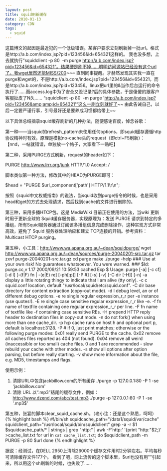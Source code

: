 ```yaml
---
layout: post
title: squid刷新缓存
date: 2010-01-13
category: CDN
tags:
  - squid
---
```


这篇博文的起因是最近犯的一个低级错误。某客户要求立刻刷新掉一批url。格式是http://a.b.com/index.jsp?pid=123456&id=654321这样的。
我也没多想，上去就执行“squidclient -p 80  -m purge
http://a.b.com/index.jsp?pid=123456&id=654321”。结果硬是刷不掉……明明访问源站已经没有这个url了。我wget居然还能MISS/200~~~
直到同事提醒。才赫然发现其实我一直在purge和wget的，不是http://a.b.com/index.jsp?pid=123456&id=654321，而是http://a.b.com/index.jsp?pid=123456。linux把url里的&当作后台运行的命令执行了……而access.log中为了安全又没记录?后的具体参数，于是傻傻的跟客户客服扯皮了N久……
“squidclient -p 80  -m purge 'http://a.b.com/index.jsp?pid=123456&amp;amp;id=654321'”这么一刷立刻就好了~~
由此告诫自己，以后一定要严谨行事，引号最好还是要养成习惯都给带上~~

以下具体总结摘录squid缓存刷新的几种办法，随便感谢百度，悼念谷歌：

第一种——当squid的refresh_pattern未使用任何options，即squid缓存遵循http协议精神时有效。原理是模拟no-cache头的request（即ctrl+F5刷新）：
【nnd，一帖就错误，单独放一个帖子，大家看下一贴吧】

第二种，采用PURGE方式刷新，request的header如下：

PURGE http://www.lrrr.org/junk HTTP/1.0
Accept: */*

脚本类似第一种方法，修改其中的HEAD为PURGE即可：

$head = "PURGE $url_component['path'] HTTP/1.1\r\n";

按照《squid中文权威指南》的说法，当squid收到purge指令的时候，也是采用head和get的方式去处理请求，然后找到cache的文件进行删除的。

第三种，采用多播HTCP包。这是 MediaWiki 目前正在使用的方法，当wiki 更新时用于更新全球的 Squid缓存服务器，实现原理为：发送 PURGE 请求到特定的多播组，所有Squid服务器通过订阅该多播组信息完成删除操作，这种实现方式非常高效，避免了 Squid 服务器处理响应和建立 TCP连接的开销。参考资料： Multicast HTCP purging。

第五种，小工具：<a href="http://www.wa.apana.org.au/~dean/squidpurge/">http://www.wa.apana.org.au/~dean/squidpurge/</a>
wget http://www.wa.apana.org.au/~dean/sources/purge-20040201-src.tar.gz
tar zxvf purge-20040201-src.tar.gz
cd purge
make
./purge -help
    ### Use at your own risk! No guarantees whatsoever. You were warned. ###
    $Id: purge.cc,v 1.17 2000/09/21 10:59:53 cached Exp $
    Usage: purge [-a] [-c cf] [-d l] [-(f|F) fn | -(e|E) re] [-ph[:p]]
    [-P #] [-s] [-v] [-C dir [-H]] [-n]
    -a display a little rotating thingy to indicate that I am alive
    (tty only).
    -c c squid.conf location, default
    "/usr/local/squid/etc/squid.conf".
    -C dir base directory for content extraction (copy-out mode).
    -d l debug level, an or of different debug options.
    -e re single regular expression_r_r per -e instance (use
    quotes!).
    -E re single case sensitive regular expression_r_r like -e.
    -f fn name of textfile containing one regular
    expression_r_r per line.
    -F fn name of textfile like -f containing case sensitive REs.
    -H prepend HTTP reply header to destination files in copy-out
    mode.
    -n do not fork() when using more than one cache_dir.
    -p h:p cache runs on host h and optional port p, default is
    localhost:3128.
    -P # if 0, just print matches; otherwise or the following purge
    modes:
    0x01 really send PURGE to the cache.
    0x02 remove all caches files reported as 404 (not found).
    0x04 remove all weird (inaccessible or too small) cache
    files.
    0 and 1 are recommended - slow rebuild your cache with other modes.
    -s show all options after option parsing, but before really
    starting.
    -v show more information about the file, e.g. MD5, timestamps and
    flags.

使用示例：

1. 清除URL中包含jackbillow.com的所有缓存
    ./purge -p 127.0.0.1:80 -P 1 -se 'jackbillow.com'
2. 清除 URL 以“.mp3”结尾的缓存文件，例如：http://www.dzend.com/abc/test.mp3
    ./purge -p 127.0.0.1:80 -P 1 -se '.mp3$'

第五种，张宴的脚本clear_squid_cache.sh。（老小注：还是这个熟悉，呵呵）
{% highlight bash %}
#!/bin/sh
squidcache_path="/data1/squid/var/cache"
squidclient_path="/usr/local/squid/bin/squidclient"
grep -a -r $1 $squidcache_path/* | strings | grep "http:" | awk -F'http:' '{print "http:"$2;}' >cache_list.txt
for url in `cat cache_list.txt`; do
    $squidclient_path -m PURGE -p 80 $url
done
{% endhighlight %}

据说：经测试，在DELL 2950上清除26000个缓存文件用时2分钟左右。平均每秒可清除缓存文件177个。
看到了吧，网上流传的这个脚本里，$url也没有用""引起来，所以用这个sh刷新的时候，也失败了……
